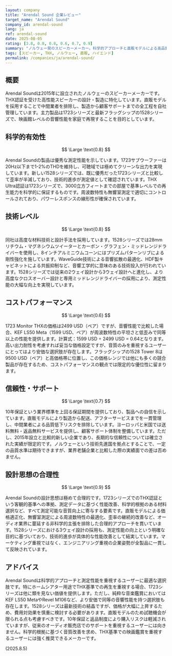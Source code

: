 ```yaml
---
layout: company
title: "Arendal Sound 企業レビュー"
target_name: "Arendal Sound"
company_id: arendal-sound
lang: ja
ref: arendal-sound
date: 2025-08-05
rating: [3.8, 0.8, 0.8, 0.6, 0.7, 0.9]
summary: "ノルウェー発のスピーカーメーカー。科学的アプローチと直販モデルによる高品質製品を提供します。"
tags: [スピーカー, THX, ノルウェー, 直販, ハイエンド]
permalink: /companies/ja/arendal-sound/
---
```


## 概要

Arendal Soundは2015年に設立されたノルウェーのスピーカーメーカーです。THX認証を受けた高性能スピーカーの設計・製造に特化しています。直販モデルを採用することで中間業者を排除し、製造から顧客サポートまでの全工程を自社管理しています。主力製品は1723シリーズと最新フラッグシップの1528シリーズで、映画館レベルの音響性能を家庭で再現することを目的としています。

## 科学的有効性

$$ \Large \text{0.8} $$

Arendal Soundの製品は優秀な測定性能を示しています。1723サブウーファーは20Hz以下まで1-2%のTHDを維持し、可聴域では極めてクリーンな出力を実現しています。新しい1528シリーズでは、既に優秀だった1723シリーズと比較して歪率が半減しており、技術的進歩が測定値として確認されています。THX Ultra認証は1723シリーズで、3000立方フィートまでの部屋で基準レベルでの再生能力を科学的に保証するものです。周波数特性も無響室測定で適切にコントロールされており、パワーレスポンスの線形性が確保されています。

## 技術レベル

$$ \Large \text{0.8} $$

同社は高度な材料技術と設計手法を採用しています。1528シリーズでは28mmリチウム・マグネシウムツイーターとカーボン・グラフェン・ミッドレンジドライバーを使用し、8インチアルミニウムコーンにはプリズムパターンリブによる剛性強化を施しています。WaveGuide技術による音響拡散の最適化、HDF製キャビネットによる共振抑制など、音響工学的に意味のある技術投入が行われています。1528シリーズでは従来の2ウェイ設計から3ウェイ設計へと進化し、より高度なクロスオーバー設計と専用ミッドレンジドライバーの採用により、測定性能の大幅な向上を実現しています。

## コストパフォーマンス

$$ \Large \text{0.6} $$

1723 Monitor THXの価格は2499 USD（ペア）ですが、音響性能で比較した場合、KEF LS50 Meta（1599 USD、ペア）が周波数特性の平坦さと低歪みで同等以上の性能を提供します。計算式：1599 USD ÷ 2499 USD = 0.64となります。高い出力耐性を考慮すれば妥当な価格設定ですが、音質のみを重視するユーザーにとってはより安価な選択肢が存在します。フラッグシップの1528 Tower 8は9500 USD（ペア）と高価格帯に位置し、この価格レンジでは他にも多くの競合製品が存在するため、コストパフォーマンスの観点では限定的な優位性に留まります。

## 信頼性・サポート

$$ \Large \text{0.7} $$

10年保証という業界標準を上回る保証期間を提供しており、製品への自信を示しています。直販モデルにより製造から配送、アフターサービスまでを一貫管理し、中間業者による品質低下リスクを排除しています。ヨーロッパと米国では送料無料・返品無料サービスを提供し、顧客サポート体制を整備しています。ただし、2015年設立と比較的新しい企業であり、長期的な信頼性については確立された実績が限定的です。ノルウェーという技術先進国を拠点とすることで、一定の品質水準は期待できますが、業界老舗企業と比較した際の実績面での差は否めません。

## 設計思想の合理性

$$ \Large \text{0.9} $$

Arendal Soundの設計思想は極めて合理的です。1723シリーズでのTHX認証という客観的基準への準拠、測定データに基づく性能改善、科学的根拠のある材料選択など、すべて測定可能な音質向上に寄与する要素です。直販モデルによる価格適正化、無響室測定による周波数特性の最適化、歪率の継続的改善など、オーディオ業界に蔓延する非科学的主張を排除した合理的アプローチを貫いています。1528シリーズにおける3ウェイ設計の採用も、測定性能の向上という明確な目的に基づいており、技術的進歩が具体的な性能改善として結実しています。マーケティング重視ではなく、エンジニアリング重視の企業姿勢が全製品に一貫して反映されています。

## アドバイス

Arendal Soundは科学的アプローチと測定性能を重視するユーザーに最適な選択肢です。特にホームシアター用途でTHX基準での再生を重視する場合、1723シリーズは他に類を見ない価値を提供します。ただし、純粋な音楽鑑賞においてはKEF LS50 MetaやRevel M106など、より安価で同等の音響性能を持つ選択肢も存在します。1528シリーズは最新技術の結晶ですが、価格が大幅に上昇するため、費用対効果を慎重に検討する必要があります。直販モデルのため試聴機会が限られる点も考慮すべきです。10年保証と返品制度により購入リスクは軽減されていますが、従来のオーディオ販売店でのサポートを重視するユーザーには向きません。科学的根拠に基づく音質改善を求め、THX基準での映画鑑賞を重視するユーザーには強く推奨できるメーカーです。

(2025.8.5)
